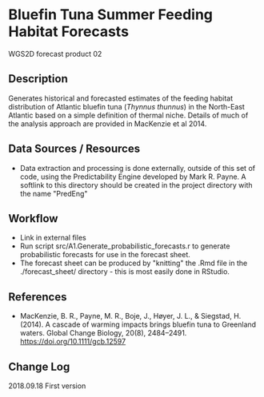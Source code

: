 # Bluefin Tuna Summer Feeding Habitat Forecasts

WGS2D forecast product 02

## Description

Generates historical and forecasted estimates of the feeding habitat distribution of Atlantic bluefin tuna (*Thynnus thunnus*) in the North-East Atlantic based on a simple definition of thermal niche. Details of much of the analysis approach are provided in MacKenzie et al 2014.

## Data Sources / Resources

* Data extraction and processing is done externally, outside of this set of code, using the Predictability Engine  developed by Mark R. Payne. A softlink to this directory should be created in the project directory with the name "PredEng"

## Workflow

* Link in external files
* Run script src/A1.Generate_probabilistic_forecasts.r to generate probabilistic forecasts for use in the forecast sheet.
* The forecast sheet can be produced by  "knitting" the .Rmd file in the ./forecast_sheet/ directory - this is most easily done in RStudio.

## References

* MacKenzie, B. R., Payne, M. R., Boje, J., Høyer, J. L., & Siegstad, H. (2014). A cascade of warming impacts brings bluefin tuna to Greenland waters. Global Change Biology, 20(8), 2484–2491. https://doi.org/10.1111/gcb.12597

## Change Log

2018.09.18 First version